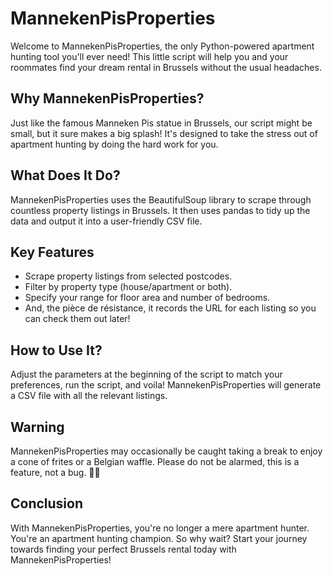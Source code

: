 # MannekenPisProperties

Welcome to MannekenPisProperties, the only Python-powered apartment hunting tool you'll ever need! This little script will help you and your roommates find your dream rental in Brussels without the usual headaches. 

## Why MannekenPisProperties?

Just like the famous Manneken Pis statue in Brussels, our script might be small, but it sure makes a big splash! It's designed to take the stress out of apartment hunting by doing the hard work for you. 

## What Does It Do?

MannekenPisProperties uses the BeautifulSoup library to scrape through countless property listings in Brussels. It then uses pandas to tidy up the data and output it into a user-friendly CSV file. 

## Key Features

- Scrape property listings from selected postcodes.
- Filter by property type (house/apartment or both).
- Specify your range for floor area and number of bedrooms.
- And, the pièce de résistance, it records the URL for each listing so you can check them out later!

## How to Use It?

Adjust the parameters at the beginning of the script to match your preferences, run the script, and voila! MannekenPisProperties will generate a CSV file with all the relevant listings.

## Warning

MannekenPisProperties may occasionally be caught taking a break to enjoy a cone of frites or a Belgian waffle. Please do not be alarmed, this is a feature, not a bug. 🍟🧇

## Conclusion

With MannekenPisProperties, you're no longer a mere apartment hunter. You're an apartment hunting champion. So why wait? Start your journey towards finding your perfect Brussels rental today with MannekenPisProperties!